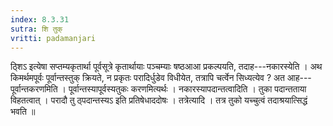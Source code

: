 ```yaml
---
index: 8.3.31
sutra: शि तुक्
vritti: padamanjari
---
```


 ठ्शिऽ इत्येषा सप्तम्यकृतार्था पूर्वसूत्रे कृतार्थायाः पञ्चम्याः षष्ठआआ प्रकल्पयति, तदाह---नकारस्येति । अथ किमर्थमपूर्वः पूर्वान्तस्तुक् क्रियते, न प्रकृतः परादिर्धुडेव विधीयेत, तत्रापि चर्त्वेन सिध्यत्येव ? अत आह---पूर्वान्तकरणमिति । पूर्वान्तस्यापूर्वस्यतुकः करणमित्यर्थः । नकारस्यापदान्तत्वादिति । तुका पदान्तताया विहतत्वात् । परादौ तु ठ्पदान्तस्यऽ इति प्रतिषेधाददोषः । तत्रेत्यादि । तत्र तुको यच्चुत्वं तदाश्रयात्सिद्धं भवति ॥